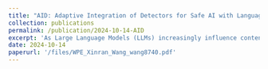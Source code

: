 ```yaml
---
title: "AID: Adaptive Integration of Detectors for Safe AI with Language Models"
collection: publications
permalink: /publication/2024-10-14-AID
excerpt: 'As Large Language Models (LLMs) increasingly influence content generation across diverse platforms, there is a heightened urgency to regulate their outputs to ensure safe usage. However, defining “safety” is complex, given that entities across domains may interpret it through varied lenses and develop detectors from specific safety criteria. To address this complexity, we introduce the approach of Adaptive Integration of Detectors (AID) to orchestrate the strengths of multiple pretrained detectors to ensure comprehensive effectiveness in diverse scenarios. AID employs a Mixture-of- Experts (MoE) framework, wherein it dynamically assigns and learns data-adaptive weights for each detector using domain-specific annotated data and LLM-extracted features. We provide theoretical insights into why MoE can be effective by showing its optimality in a classical Neyman-Pearson setting. Our experimental studies using various detection tasks curated from benchmark datasets demonstrate AID’s ability to synergistically combine the unique capabilities of individual detectors. For example, it is observed that AID can improve the area under the curve (AUC) by an absolute value of 0.07 to 0.21, with a median of 0.12, compared with the best individual detectors. The improvement is particularly significant for complex detection tasks that mix different unsafe data sources.'
date: 2024-10-14
paperurl: '/files/WPE_Xinran_Wang_wang8740.pdf'
---
```

